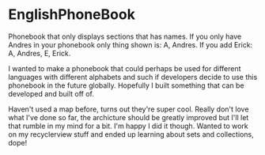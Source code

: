 # EnglishPhoneBook
Phonebook that only displays sections that has names. If you only have Andres in your phonebook only thing shown is: A, Andres. If you add Erick: A, Andres, E, Erick.


I wanted to make a phonebook that could perhaps be used for different languages with different alphabets and such if developers decide to use this phonebook in the future globally. Hopefully I built something that can be developed and built off of.


Haven't used a map before, turns out they're super cool.
Really don't love what I've done so far, the archicture should be greatly improved but I'll let that rumble in my mind for a bit. I'm happy I did it though. Wanted to work on my recyclerview stuff and ended up learning about sets and collections, dope!
